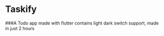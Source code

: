 # Taskify

###A Todo app made with flutter
contains light dark switch support, made in just 2 hours
